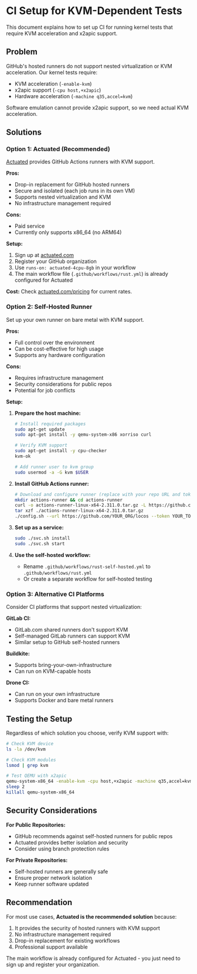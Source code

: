 # CI Setup for KVM-Dependent Tests

This document explains how to set up CI for running kernel tests that require KVM acceleration and x2apic support.

## Problem

GitHub's hosted runners do not support nested virtualization or KVM acceleration. Our kernel tests require:
- KVM acceleration (`-enable-kvm`)
- x2apic support (`-cpu host,+x2apic`) 
- Hardware acceleration (`-machine q35,accel=kvm`)

Software emulation cannot provide x2apic support, so we need actual KVM acceleration.

## Solutions

### Option 1: Actuated (Recommended)

[Actuated](https://actuated.com/) provides GitHub Actions runners with KVM support.

**Pros:**
- Drop-in replacement for GitHub hosted runners
- Secure and isolated (each job runs in its own VM)
- Supports nested virtualization and KVM
- No infrastructure management required

**Cons:**
- Paid service
- Currently only supports x86_64 (no ARM64)

**Setup:**
1. Sign up at [actuated.com](https://actuated.com/pricing)
2. Register your GitHub organization
3. Use `runs-on: actuated-4cpu-8gb` in your workflow
4. The main workflow file (`.github/workflows/rust.yml`) is already configured for Actuated

**Cost:** Check [actuated.com/pricing](https://actuated.com/pricing) for current rates.

### Option 2: Self-Hosted Runner

Set up your own runner on bare metal with KVM support.

**Pros:**
- Full control over the environment
- Can be cost-effective for high usage
- Supports any hardware configuration

**Cons:**
- Requires infrastructure management
- Security considerations for public repos
- Potential for job conflicts

**Setup:**

1. **Prepare the host machine:**
   ```bash
   # Install required packages
   sudo apt-get update
   sudo apt-get install -y qemu-system-x86 xorriso curl

   # Verify KVM support
   sudo apt-get install -y cpu-checker
   kvm-ok

   # Add runner user to kvm group
   sudo usermod -a -G kvm $USER
   ```

2. **Install GitHub Actions runner:**
   ```bash
   # Download and configure runner (replace with your repo URL and token)
   mkdir actions-runner && cd actions-runner
   curl -o actions-runner-linux-x64-2.311.0.tar.gz -L https://github.com/actions/runner/releases/download/v2.311.0/actions-runner-linux-x64-2.311.0.tar.gz
   tar xzf ./actions-runner-linux-x64-2.311.0.tar.gz
   ./config.sh --url https://github.com/YOUR_ORG/locos --token YOUR_TOKEN
   ```

3. **Set up as a service:**
   ```bash
   sudo ./svc.sh install
   sudo ./svc.sh start
   ```

4. **Use the self-hosted workflow:**
   - Rename `.github/workflows/rust-self-hosted.yml` to `.github/workflows/rust.yml`
   - Or create a separate workflow for self-hosted testing

### Option 3: Alternative CI Platforms

Consider CI platforms that support nested virtualization:

**GitLab CI:**
- GitLab.com shared runners don't support KVM
- Self-managed GitLab runners can support KVM
- Similar setup to GitHub self-hosted runners

**Buildkite:**
- Supports bring-your-own-infrastructure
- Can run on KVM-capable hosts

**Drone CI:**
- Can run on your own infrastructure
- Supports Docker and bare metal runners

## Testing the Setup

Regardless of which solution you choose, verify KVM support with:

```bash
# Check KVM device
ls -la /dev/kvm

# Check KVM modules
lsmod | grep kvm

# Test QEMU with x2apic
qemu-system-x86_64 -enable-kvm -cpu host,+x2apic -machine q35,accel=kvm -nographic -serial none -monitor none &
sleep 2
killall qemu-system-x86_64
```

## Security Considerations

**For Public Repositories:**
- GitHub recommends against self-hosted runners for public repos
- Actuated provides better isolation and security
- Consider using branch protection rules

**For Private Repositories:**
- Self-hosted runners are generally safe
- Ensure proper network isolation
- Keep runner software updated

## Recommendation

For most use cases, **Actuated is the recommended solution** because:
1. It provides the security of hosted runners with KVM support
2. No infrastructure management required
3. Drop-in replacement for existing workflows
4. Professional support available

The main workflow is already configured for Actuated - you just need to sign up and register your organization.
